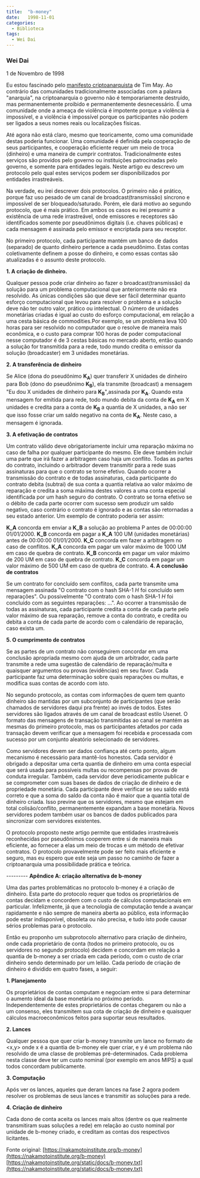 ```yaml
---
title:  "b-money"
date:   1998-11-01
categories:
  - Biblioteca
tags:
  - Wei Dai
---
```


  
### Wei Dai  
1 de Novembro de 1998


Eu estou fascinado pelo [manifesto criptoanarquista](https://cypherpunks.com.br/o-manifesto-criptoanarquista/) de Tim May. Ao contrário das comunidades tradicionalmente associadas com a palavra "anarquia", na criptoanarquia o governo não é temporariamente destruído, mas permanentemente proibido e permanentemente desnecessário. É uma comunidade onde a ameaça de violência é impotente porque a violência é impossível, e a violência é impossível porque os participantes não podem ser ligados a seus nomes reais ou localizações físicas.

Até agora não está claro, mesmo que teoricamente, como uma comunidade destas poderia funcionar. Uma comunidade é definida pela cooperação de seus participantes, e cooperação eficiente requer um meio de troca (dinheiro) e uma maneira de cumprir contratos. Tradicionalmente estes serviços são providos pelo governo ou instituições patrocinadas pelo governo, e somente para entidades legais. Neste artigo eu descrevo um protocolo pelo qual estes serviços podem ser disponibilizados por entidades irrastreáveis.

Na verdade, eu irei descrever dois protocolos. O primeiro não é prático, porque faz uso pesado de um canal de broadcast(transmissão) síncrono e impossível de ser bloqueado/saturado. Porém, ele dará motivo ao segundo protocolo, que é mais prático. Em ambos os casos eu irei presumir a existência de uma rede irrastreável, onde emissores e receptores são identificados somente por pseudônimos digitais (i.e. chaves públicas) e cada mensagem é assinada pelo emissor e encriptada para seu receptor.

No primeiro protocolo, cada participante mantém um banco de dados (separado) de quanto dinheiro pertence a cada pseudônimo. Estas contas coletivamente definem a posse do dinheiro, e como essas contas são atualizadas é o assunto deste protocolo.

**1\. A criação de dinheiro.**

Qualquer pessoa pode criar dinheiro ao fazer o broadcast(transmissão) da solução para um problema computacional que anteriormente não era resolvido. As únicas condições são que deve ser fácil determinar quanto esforço computacional que levou para resolver o problema e a solução deve não ter outro valor, prático ou intelectual. O número de unidades monetárias criadas é igual ao custo do esforço computacional, em relação a uma cesta básica de commodities.Por exemplo, se um problema leva 100 horas para ser resolvido no computador que o resolve de maneira mais econômica, e o custo para comprar 100 horas de poder computacional nesse computador é de 3 cestas básicas no mercado aberto, então quando a solução for transmitida para a rede, todo mundo credita o emissor da solução (broadcaster) em 3 unidades monetárias.

**2\. A transferência de dinheiro**

Se Alice (dona do pseudônimo **K<sub>A</sub>**) quer transferir X unidades de dinheiro para Bob (dono do pseudônimo **K<sub>B</sub>**), ela transmite (broadcast) a mensagem "Eu dou X unidades de dinheiro para **K<sub>B</sub>**",assinada por **K<sub>A</sub>**. Quando esta mensagem for emitida para rede, todo mundo debita da conta de **K<sub>A</sub>** em X unidades e credita para a conta de **K<sub>B</sub>** a quantia de X unidades, a não ser que isso fosse criar um saldo negativo na conta de **K<sub>A</sub>**. Neste caso, a mensagem é ignorada.

**3\. A efetivação de contratos**

Um contrato válido deve obrigatoriamente incluir uma reparação máxima no caso de falha por qualquer participante do mesmo. Ele deve também incluir uma parte que irá fazer a arbitragem caso haja um conflito. Todas as partes do contrato, incluindo o arbitrador devem transmitir para a rede suas assinaturas para que o contrato se torne efetivo. Quando ocorrer a transmissão do contrato e de todas assinaturas, cada participante do contrato debita (subtrai) de sua conta a quantia relativa ao valor máximo de reparação e credita a soma máxima destes valores a uma conta especial identificada por um hash seguro do contrato. O contrato se torna efetivo se o débito de cada parte ocorrer com sucesso sem produzir um saldo negativo, caso contrário o contrato é ignorado e as contas são retornadas a seu estado anterior. Um exemplo de contrato poderia ser assim:

**K_A** concorda em enviar a **K_B** a solução ao problema P antes de 00:00:00 01/01/2000\. **K_B** concorda em pagar a **K_A** 100 UM (unidades monetárias) antes de 00:00:00 01/01/2000\. **K_C** concorda em fazer a arbitragem no caso de conflitos. **K_A** concorda em pagar um valor máximo de 1000 UM em caso de quebra de contrato. **K_B** concorda em pagar um valor máximo de 200 UM em caso de quebra de contrato. **K_C** concorda em pagar um valor máximo de 500 UM em caso de quebra de contrato. **4\. A conclusão de contratos**

Se um contrato for concluído sem conflitos, cada parte transmite uma mensagem assinada "O contrato com o hash SHA-1 _H_ foi concluído sem reparações". Ou possivelmente "O contrato com o hash SHA-1 _H_ foi concluído com as seguintes reparações: ...". Ao ocorrer a transmissão de todas as assinaturas, cada participante credita a conta de cada parte pelo valor máximo de sua reparação, remove a conta do contrato, e credita ou debita a conta de cada parte de acordo com o calendário de reparação, caso exista um.

**5\. O cumprimento de contratos**

Se as partes de um contrato não conseguirem concordar em uma conclusão apropriada mesmo com ajuda de um arbitrador, cada parte transmite a rede uma sugestão de calendário de reparação/multa e quaisquer argumentos ou provas (evidências) em seu favor. Cada participante faz uma determinação sobre quais reparações ou multas, e modifica suas contas de acordo com isto.

No segundo protocolo, as contas com informações de quem tem quanto dinheiro são mantidas por um subconjunto de participantes (que serão chamados de servidores daqui pra frente) ao invés de todos. Estes servidores são ligados através de um canal de broadcast estilo Usenet. O formato das mensagens de transação transmitidas ao canal se mantém as mesmas do primeiro protocolo, mas os participantes afetados por cada transação devem verificar que a mensagem foi recebida e processada com sucesso por um conjunto aleatório selecionado de servidores.

Como servidores devem ser dados confiança até certo ponto, algum mecanismo é necessário para mantê-los honestos. Cada servidor é obrigado a depositar uma certa quantia de dinheiro em uma conta especial que será usada para possíveis multas ou recompensas por provas de conduta irregular. Também, cada servidor deve periodicamente publicar e se comprometer com suas bases de dados de criação de dinheiro e de propriedade monetária. Cada participante deve verificar se seu saldo está correto e que a soma do saldo da conta não é maior que a quantia total de dinheiro criada. Isso previne que os servidores, mesmo que estejam em total colisão/conflito, permanentemente expandam a base monetária. Novos servidores podem também usar os bancos de dados publicados para sincronizar com servidores existentes.

O protocolo proposto neste artigo permite que entidades irrastreáveis reconhecidas por pseudônimos cooperem entre si de maneira mais eficiente, ao fornecer a elas um meio de trocas e um método de efetivar contratos. O protocolo provavelmente pode ser feito mais eficiente e seguro, mas eu espero que este seja um passo no caminho de fazer a criptoanarquia uma possibilidade prática e teórica.

--------- **Apêndice A: criação alternativa de b-money**

Uma das partes problemáticas no protocolo b-money é a criação de dinheiro. Esta parte do protocolo requer que todos os proprietários de contas decidam e concordem com o custo de cálculos computacionais em particular. Infelizmente, já que a tecnologia de computação tende a avançar rapidamente e não sempre de maneira aberta ao público, esta informação pode estar indisponível, obsoleta ou não precisa, e tudo isto pode causar sérios problemas para o protocolo.

Então eu proponho um subprotocolo alternativo para criação de dinheiro, onde cada proprietário de conta (todos no primeiro protocolo, ou os servidores no segundo protocolo) decidem e concordam em relação a quantia de b-money a ser criada em cada período, com o custo de criar dinheiro sendo determinado por um leilão. Cada período de criação de dinheiro é dividido em quatro fases, a seguir:

**1\. Planejamento**

Os proprietários de contas computam e negociam entre si para determinar o aumento ideal da base monetária no próximo período. Independentemente de estes proprietários de contas chegarem ou não a um consenso, eles transmitem sua cota de criação de dinheiro e quaisquer cálculos macroeconômicos feitos para suportar seus resultados.

**2\. Lances**

Qualquer pessoa que quer criar b-money transmite um lance no formato de <x,y> onde x é a quantia de b-money ele quer criar, e y é um problema não resolvido de uma classe de problemas pré-determinados. Cada problema nesta classe deve ter um custo nominal (por exemplo em anos MIPS) a qual todos concordam publicamente.

**3\. Computação**

Após ver os lances, aqueles que deram lances na fase 2 agora podem resolver os problemas de seus lances e transmitir as soluções para a rede.

**4\. Criação de dinheiro**

Cada dono de conta aceita os lances mais altos (dentre os que realmente transmitiram suas soluções a rede) em relação ao custo nominal por unidade de b-money criado, e creditam as contas dos respectivos licitantes.

Fonte original: [https://nakamotoinstitute.org/b-money](https://nakamotoinstitute.org/b-money) [https://nakamotoinstitute.org/static/docs/b-money.txt](https://nakamotoinstitute.org/static/docs/b-money.txt)
